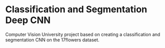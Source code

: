 # Classification and Segmentation Deep CNN

Computer Vision University project based on creating a classification and segmentation CNN on the 17flowers dataset.
